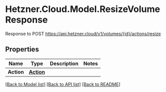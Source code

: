 # Hetzner.Cloud.Model.ResizeVolumeResponse
Response to POST https://api.hetzner.cloud/v1/volumes/{id}/actions/resize

## Properties

Name | Type | Description | Notes
------------ | ------------- | ------------- | -------------
**Action** | [**Action**](Action.md) |  | 

[[Back to Model list]](../../README.md#documentation-for-models) [[Back to API list]](../../README.md#documentation-for-api-endpoints) [[Back to README]](../../README.md)

